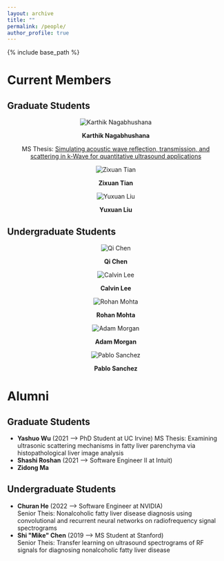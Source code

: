 ```yaml
---
layout: archive
title: ""
permalink: /people/
author_profile: true
---
```


{% include base_path %}

Current Members
======

## Graduate Students

<center>
  <div class="author__avatar">
    <img src="/images/img/students/Karthik Nagabhushana.jpg" class="author__avatar" alt="Karthik Nagabhushana">
  </div>
  <div class="author__content">
    <p><b>Karthik Nagabhushana</b></p>
    <p>MS Thesis: <a href = "pdf link">Simulating acoustic wave reflection, transmission, and scattering in k-Wave for quantitative ultrasound applications </a></p>     
  </div>
</center>

<center>
  <div class="author__avatar">
        <img src="/images/img/students/Zixuan Tian.jpg" class="author__avatar" alt="Zixuan Tian">
  </div>
  <div class="author__content">
    <p><b>Zixuan Tian</b></p>
  </div>
</center>

<center>
  <div class="author__avatar">
        <img src="/images/img/students/Yuxuan Liu.jpg" class="author__avatar" alt="Yuxuan Liu">
  </div>
  <div class="author__content">
    <p><b>Yuxuan Liu</b></p>
  </div>
</center>  

## Undergraduate Students

<center>
  <div class="author__avatar">
        <img src="/images/img/students/Qi Chen.jpg" class="author__avatar" alt="Qi Chen">
  </div>
  <div class="author__content">
    <p><b>Qi Chen</b></p>
  </div>
</center>  

<center>
  <div class="author__avatar">
        <img src="/images/img/students/Calvin Lee.jpg" class="author__avatar" alt="Calvin Lee">
  </div>
  <div class="author__content">
    <p><b>Calvin Lee</b></p>
  </div>
</center>  

<center>
  <div class="author__avatar">
        <img src="/images/img/students/Rohan Mohta.jpg" class="author__avatar" alt="Rohan Mohta">
  </div>
  <div class="author__content">
    <p><b>Rohan Mohta</b></p>
  </div>
</center>  

<center>
  <div class="author__avatar">
        <img src="/images/img/students/Adam Morgan.jpg" class="author__avatar" alt="Adam Morgan">
  </div>
  <div class="author__content">
    <p><b>Adam Morgan</b></p>
  </div>
</center>  

<center>
  <div class="author__avatar">
        <img src="/images/img/students/Pablo Sanchez.jpg" class="author__avatar" alt="Pablo Sanchez">
  </div>
  <div class="author__content">
    <p><b>Pablo Sanchez</b></p>
  </div>
</center>  



Alumni
======
## Graduate Students
- **Yashuo Wu** (2021 --> PhD Student at UC Irvine)
  MS Thesis: Examining ultrasonic scattering mechanisms in fatty liver parenchyma via histopathological liver image analysis
- **Shashi Roshan** (2021 --> Software Engineer II at Intuit)
- **Zidong Ma** 

## Undergraduate Students
- **Churan He** (2022 --> Software Engineer at NVIDIA) </br>
  Senior Theis: Nonalcoholic fatty liver disease diagnosis using convolutional and recurrent neural networks on radiofrequency signal spectrograms
- **Shi "Mike" Chen** (2019 --> MS Student at Stanford) </br>
  Senior Theis: Transfer learning on ultrasound spectrograms of RF signals for diagnosing nonalcoholic fatty liver disease

<br/>

